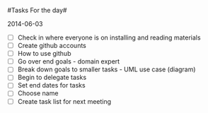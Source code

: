 #Tasks For the day#

2014-06-03

- [ ] Check in where everyone is on installing and reading materials 
- [ ] Create github accounts
- [ ] How to use github
- [ ] Go over end goals - domain expert
- [ ] Break down goals to smaller tasks - UML use case (diagram)
- [ ] Begin to delegate tasks
- [ ] Set end dates for tasks
- [ ] Choose name
- [ ] Create task list for next meeting
